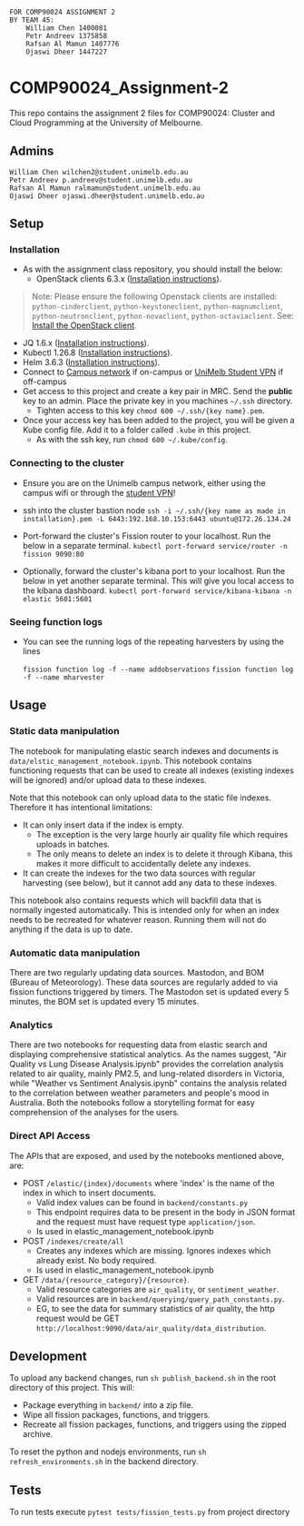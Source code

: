     FOR COMP90024 ASSIGNMENT 2
    BY TEAM 45: 
        William Chen 1400081
        Petr Andreev 1375858
        Rafsan Al Mamun 1407776
        Ojaswi Dheer 1447227

# COMP90024_Assignment-2
This repo contains the assignment 2 files for COMP90024: Cluster and Cloud Programming at the University of Melbourne.

## Admins
    William Chen wilchen2@student.unimelb.edu.au
    Petr Andreev p.andreev@student.unimelb.edu.au
    Rafsan Al Mamun ralmamun@student.unimelb.edu.au
    Ojaswi Dheer ojaswi.dheer@student.unimelb.edu.au

## Setup
### Installation
 - As with the assignment class repository, you should install the below:
   - OpenStack clients 6.3.x ([Installation instructions](https://docs.openstack.org/newton/user-guide/common/cli-install-openstack-command-line-clients.html)).
  > Note: Please ensure the following Openstack clients are installed: `python-cinderclient`, `python-keystoneclient`, `python-magnumclient`, `python-neutronclient`, `python-novaclient`, `python-octaviaclient`. See: [Install the OpenStack client](https://docs.openstack.org/newton/user-guide/common/cli-install-openstack-command-line-clients.html).
   - JQ 1.6.x ([Installation instructions](https://jqlang.github.io/jq/download/)).
   - Kubectl 1.26.8 ([Installation instructions](https://kubernetes.io/docs/tasks/tools/)).
   - Helm 3.6.3 ([Installation instructions](https://helm.sh/docs/intro/install/)).
   - Connect to [Campus network](https://studentit.unimelb.edu.au/wifi-vpn#uniwireless) if on-campus or [UniMelb Student VPN](https://studentit.unimelb.edu.au/wifi-vpn#vpn) if off-campus
 - Get access to this project and create a key pair in MRC. Send the **public** key to an admin. Place the private key in you machines `~/.ssh` directory.
    - Tighten access to this key `chmod 600 ~/.ssh/{key name}.pem`.
 - Once your access key has been added to the project, you will be given a Kube config file. Add it to a folder called `.kube` in this project.
    - As with the ssh key, run `chmod 600 ~/.kube/config`.

### Connecting to the cluster
 - Ensure you are on the Unimelb campus network, either using the campus wifi or through the [student VPN](https://studentit.unimelb.edu.au/wifi-vpn#vpn)!
 - ssh into the cluster bastion node 
     `ssh -i ~/.ssh/{key name as made in installation}.pem -L 6443:192.168.10.153:6443 ubuntu@172.26.134.24`

 - Port-forward the cluster's Fission router to your localhost. Run the below in a separate terminal.
    `kubectl port-forward service/router -n fission 9090:80`

 - Optionally, forward the cluster's kibana port to your localhost. Run the below in yet another separate terminal. This will give you local access to the kibana dashboard.
    `kubectl port-forward service/kibana-kibana -n elastic 5601:5601`

### Seeing function logs
 - You can see the running logs of the repeating harvesters by using the lines 

    `fission function log -f --name addobservations`
    `fission function log -f --name mharvester`

## Usage
### Static data manipulation
The notebook for manipulating elastic search indexes and documents is `data/elstic_management_notebook.ipynb`. This notebook contains functioning requests that can be used to create all indexes (existing indexes will be ignored) and/or upload data to these indexes. 

Note that this notebook can only upload data to the static file indexes. Therefore it has intentional limitations:
 - It can only insert data if the index is empty.
    - The exception is the very large hourly air quality file which requires uploads in batches.
    - The only means to delete an index is to delete it through Kibana, this makes it more difficult to accidentally delete any indexes.
 - It can create the indexes for the two data sources with regular harvesting (see below), but it cannot add any data to these indexes.

This notebook also contains requests which will backfill data that is normally ingested automatically. This is intended only for when an index needs to be recreated for whatever reason. Running them will not do anything if the data is up to date.

### Automatic data manipulation
There are two regularly updating data sources. Mastodon, and BOM (Bureau of Meteorology). These data sources are regularly added to via fission functions triggered by timers. The Mastodon set is updated every 5 minutes, the BOM set is updated every 15 minutes.

### Analytics
There are two notebooks for requesting data from elastic search and displaying comprehensive statistical analytics. As the names suggest, "Air Quality vs Lung Disease Analysis.ipynb" provides the correlation analysis related to air quality, mainly PM2.5, and lung-related disorders in Victoria, while "Weather vs Sentiment Analysis.ipynb" contains the analysis related to the correlation between weather parameters and people's mood in Australia. Both the notebooks follow a storytelling format for easy comprehension of the analyses for the users. 

### Direct API Access
The APIs that are exposed, and used by the notebooks mentioned above, are:
 - POST `/elastic/{index}/documents` where 'index' is the name of the index in which to insert documents.
    - Valid index values can be found in `backend/constants.py`
    - This endpoint requires data to be present in the body in JSON format and the request must have request type `application/json`.
    - Is used in elastic_management_notebook.ipynb
 - POST `/indexes/create/all`
    - Creates any indexes which are missing. Ignores indexes which already exist. No body required.
    - Is used in elastic_management_notebook.ipynb
 - GET `/data/{resource_category}/{resource}`.
    - Valid resource categories are `air_quality`, or `sentiment_weather`.
    - Valid resources are in `backend/querying/query_path_constants.py`.
    - EG, to see the data for summary statistics of air quality, the http request would be GET `http://localhost:9090/data/air_quality/data_distribution`.


## Development
To upload any backend changes, run `sh publish_backend.sh` in the root directory of this project. This will:
 - Package everything in `backend/` into a zip file.
 - Wipe all fission packages, functions, and triggers.
 - Recreate all fission packages, functions, and triggers using the zipped archive.

To reset the python and nodejs environments, run `sh refresh_environments.sh` in the backend directory.

## Tests
To run tests execute `pytest tests/fission_tests.py` from project directory 
